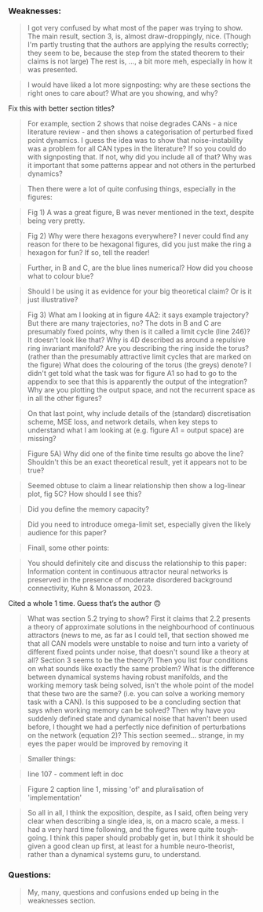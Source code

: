 ### Weaknesses:

> I got very confused by what most of the paper was trying to show. The main result, section 3, is, almost draw-droppingly, nice. (Though I'm partly trusting that the authors are applying the results correctly; they seem to be, because the step from the stated theorem to their claims is not large) The rest is, ..., a bit more meh, especially in how it was presented.
>

> I would have liked a lot more signposting: why are these sections the right ones  to care about? What are you showing, and why?
>

Fix this with better section titles?

> For example, section 2 shows that noise degrades CANs - a nice
literature review - and then shows a categorisation of perturbed fixed
point dynamics. I guess the idea was to show that noise-instability was a
 problem for all CAN types in the literature? If so you could do with
signposting that. If not, why did you include all of that? Why was it
important that some patterns appear and not others in the perturbed
dynamics?
>

> Then there were a lot of quite confusing things, especially in the figures:
>

> Fig 1) A was a great figure, B was never mentioned in the text, despite being very pretty.
>

> Fig 2) Why were there hexagons everywhere? I never could find any
reason for there to be hexagonal figures, did you just make the ring a hexagon for fun? If so, tell the reader!
>

> Further, in B and C, are the blue lines numerical? How did you choose what to colour blue?
>

> Should I be using it as evidence for your big theoretical claim? Or is it just illustrative?
>

> Fig 3) What am I looking at in figure 4A2: it says example
trajectory? But there are many trajectories, no? The dots in B and C are
 presumably fixed points, why then is it called a limit cycle (line
246)? It doesn't look like that? Why is 4D described as around a
repulsive ring invariant manifold? Are you describing the ring inside
the torus? (rather than the presumably attractive limit cycles that are
marked on the figure) What does the colouring of the torus (the greys)
denote? I didn't get told what the task was for figure A1 so had to go
to the appendix to see that this is apparently the output of the
integration? Why are you plotting the output space, and not the
recurrent space as in all the other figures?
>

> On that last point, why include details of the (standard)
discretisation scheme, MSE loss, and network details, when key steps to
understand what I am looking at (e.g. figure A1 = output space) are
missing?
>

> Figure 5A) Why did one of the finite time results go above the line?
Shouldn't this be an exact theoretical result, yet it appears not to be true?
>

> Seemed obtuse to claim a linear relationship then show a log-linear plot, fig 5C? How should I see this?
>

> Did you define the memory capacity?
>

> Did you need to introduce omega-limit set, especially given the likely audience for this paper?
>

> Finall, some other points:
>

> You should definitely cite and discuss the relationship to this
paper: Information content in continuous attractor neural networks is
preserved in the presence of moderate disordered background
connectivity, Kuhn & Monasson, 2023.
>

Cited a whole 1 time. Guess that’s the author 🙃

> What was section 5.2 trying to show? First it claims that 2.2
presents a theory of approximate solutions in the neighbourhood of
continuous attractors (news to me, as far as I could tell, that section
showed me that all CAN models were unstable to noise and turn into a
variety of different fixed points under noise, that doesn't sound like a
 theory at all? Section 3 seems to be the theory?) Then you list four
conditions on what sounds like exactly the same problem? What is the
difference between dynamical systems having robust manifolds, and the
working memory task being solved, isn't the whole point of the model
that these two are the same? (i.e. you can solve a working memory task
with a CAN). Is this supposed to be a concluding section that says when
working memory can be solved? Then why have you suddenly defined state
and dynamical noise that haven't been used before, I thought we had a
perfectly nice definition of perturbations on the network (equation 2)?
This section seemed... strange, in my eyes the paper would be improved
by removing it
>

> Smaller things:
>

> line 107 - comment left in doc
>

> Figure 2 caption line 1, missing 'of' and pluralisation of 'implementation'
>

> So all in all, I think the exposition, despite, as I said, often
being very clear when describing a single idea, is, on a macro scale, a
mess. I had a very hard time following, and the figures were quite
tough-going. I think this paper should probably get in, but I think it
should be given a good clean up first, at least for a humble
neuro-theorist, rather than a dynamical systems guru, to understand.
>

### Questions:

> My, many, questions and confusions ended up being in the weaknesses section.
>